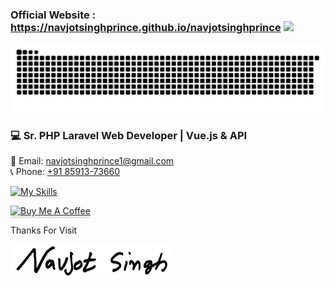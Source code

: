 <h3>
  Official Website : <a href="https://navjotsinghprince.github.io/navjotsinghprince/" target="_blank">https://navjotsinghprince.github.io/navjotsinghprince</a>
    <a href="https://navjotsinghprince.github.io/navjotsinghprince/"><img src="https://media.giphy.com/media/hvRJCLFzcasrR4ia7z/giphy.gif"  width="28"></a>
</h3>

![Image Caption](./assets/prince-ferozepuria-snake.svg)

### 💻 Sr. PHP Laravel Web Developer | Vue.js & API

📩 Email: [navjotsinghprince1@gmail.com](mailto:navjotsinghprince1@gmail.com)  
📞 Phone: [+91 85913-73660](tel:+918591373660) 
 

[![My Skills](https://skillicons.dev/icons?i=html,css,sass,js,jquery,vue,vuetify,php,laravel,mysql,npm,pinia,postman,vscode,git,github,gitlab,bitbucket,linux,nginx,redis,ubuntu,ai,aws,cloudflare)](https://skillicons.dev)

<a href="https://ko-fi.com/princeferozepuria" target="_blank">
<img src="https://www.buymeacoffee.com/assets/img/custom_images/orange_img.png" alt="Buy Me A Coffee" style="height: 41px !important;width: 174px !important;box-shadow: 0px 3px 2px 0px rgba(190, 190, 190, 0.5) !important;-webkit-box-shadow: 0px 3px 2px 0px rgba(190, 190, 190, 0.5) !important;" >
</a>

Thanks For Visit

<img src="./img/signature-black.png" alt="Navjot Singh" height="55">

<!--
**navjotsinghprince/navjotsinghprince** is a ✨ _special_ ✨ repository because its `README.md` (this file) appears on your GitHub profile.
-->

